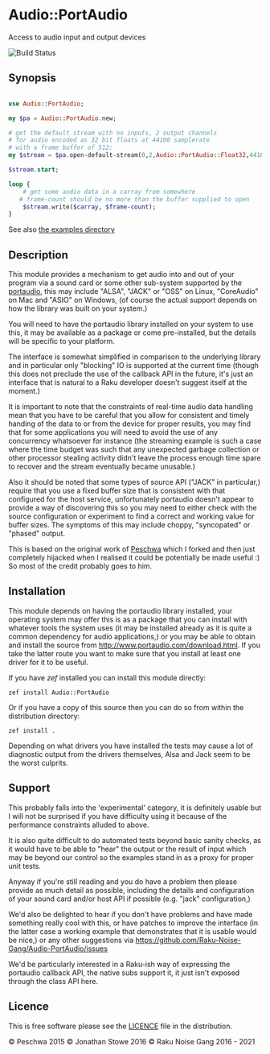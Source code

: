 # Audio::PortAudio

Access to audio input and output devices

![Build Status](https://github.com/Raku-Noise-Gang/Audio-PortAudio/workflows/CI/badge.svg)

## Synopsis

```raku

use Audio::PortAudio;

my $pa = Audio::PortAudio.new;

# get the default stream with no inputs, 2 output channels
# for audio encoded as 32 bit floats at 44100 samplerate
# with a frame buffer of 512;
my $stream = $pa.open-default-stream(0,2,Audio::PortAudio::Float32,44100,512);

$stream.start;

loop {
	# get some audio data in a carray from somewhere
   # frame-count should be no more than the buffer supplied to open
	$stream.write($carray, $frame-count);
}

```

See also [the examples directory](examples)

## Description

This module provides a mechanism to get audio into and out of your
program via a sound card or some other sub-system supported by the
[portaudio](http://www.portaudio.com/), this may include "ALSA", "JACK"
or "OSS" on Linux, "CoreAudio" on Mac and "ASIO" on Windows, (of course
the actual support depends on how the library was built on your system.)

You will need to have the portaudio library installed on your system
to use this, it may be available as a package or come pre-installed,
but the details will be specific to your platform.

The interface is somewhat simplified in comparison to the underlying
library and in particular only "blocking" IO is supported at the current
time (though this does not preclude the use of the callback API in the
future, it's just an interface that is natural to a Raku developer
doesn't suggest itself at the moment.)

It is important to note that the constraints of real-time audio data
handling mean that you have to be careful that you allow for consistent
and timely handing of the data to or from the device for proper results,
you may find that for some applications you will need to avoid the use
of any concurrency whatsoever for instance (the streaming example is
such a case where the time budget was such that any unexpected garbage
collection or other processor stealing activity didn't leave the process
enough time spare to recover and the stream eventually became unusable.)

Also it should be noted that some types of source API ("JACK" in
particular,) require that you use a fixed buffer size that is consistent
with that configured for the host service, unfortunately portaudio doesn't
appear to provide a way of discovering this so you may need to either
check with the source configuration or experiment to find a correct and
working value for buffer sizes.  The symptoms of this may include choppy,
"syncopated" or "phased" output.

This is based on the original work of
[Peschwa](https://github.com/peschwa/Audio-PortAudio) which I forked and
then just completely hijacked when I realised it could be potentially
be made useful :) So most of the credit probably goes to him.

## Installation

This module depends on having the portaudio library installed, your
operating system may offer this is as a package that you can install
with whatever tools the system uses (it may be installed already as it
is quite a common dependency for audio applications,) or you may be able
to obtain and install the source from http://www.portaudio.com/download.html.
If you take the latter route you want to make sure that you install at
least one driver for it to be useful.

If you have *zef* installed you can install this module directly:

    zef install Audio::PortAudio

Or if you have a copy of this source then you can do so from within the
distribution directory:

    zef install .

Depending on what drivers you have installed the tests may cause a lot of
diagnostic output from the drivers themselves, Alsa and Jack seem to be the
worst culprits.

## Support

This probably falls into the 'experimental' category, it is definitely usable
but I will not be surprised if you have difficulty using it because of the
performance constraints alluded to above.  

It is also quite difficult to do automated tests beyond basic sanity checks, as
it would have to be able to "hear" the output or the result of input which may
be beyond our control so the examples stand in as a proxy for proper unit tests.

Anyway if you're still reading and you do have a problem then please provide as
much detail as possible, including the details and configuration of your sound
card and/or host API if possible (e.g. "jack" configuration,)

We'd also be delighted to hear if you don't have problems and have made something
really cool with this, or have patches to improve the interface (in the latter
case a working example that demonstrates that it is usable would be nice,) or
any other suggestions via https://github.com/Raku-Noise-Gang/Audio-PortAudio/issues

We'd be particularly interested in a Raku-ish way of expressing the portaudio
callback API, the native subs support it, it just isn't exposed through the
class API here.

## Licence

This is free software please see the [LICENCE](LICENCE) file in the distribution.

© Peschwa           2015
© Jonathan Stowe    2016
© Raku Noise Gang 2016 - 2021
